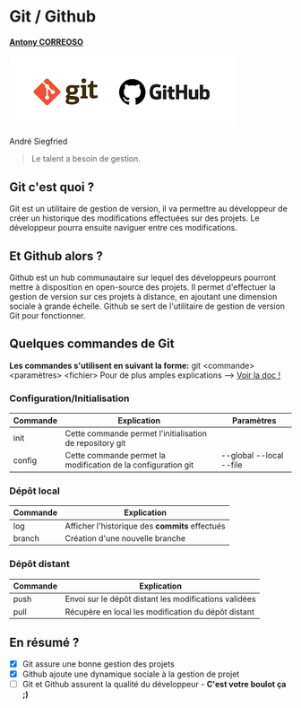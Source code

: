 # Git / Github
#### [Antony CORREOSO](https://github.com/AntonyCo)

![GitHub Logo](/images/git-github.png)

André Siegfried
>Le talent a besoin de gestion.

## Git c'est quoi ?	
 Git est un utilitaire de gestion de version, il va permettre au développeur
 de créer un historique des modifications effectuées sur des projets.
 Le développeur pourra ensuite naviguer entre ces modifications.
 
## Et Github alors ?
Github est un hub communautaire sur lequel des développeurs pourront mettre à
disposition en open-source des projets. Il permet d'effectuer la gestion de
version sur ces projets à distance, en ajoutant une dimension sociale à grande échelle.
Github se sert de l'utilitaire de gestion de version Git pour fonctionner.

## Quelques commandes de Git
**Les commandes s'utilisent en suivant la forme:**
git \<commande\> <paramètres> \<fichier\>
Pour de plus amples explications --> [Voir la doc !](https://git-scm.com/doc)
### Configuration/Initialisation
Commande | Explication | Paramètres
------------ | ------------ | ------------
init | Cette commande permet l'initialisation de repository git
config | Cette commande permet la modification de la configuration git | -\-global -\-local -\-file
### Dépôt local
Commande | Explication
------------ | ------------ 
log | Afficher l'historique des **commits** effectués
branch | Création d'une nouvelle branche

### Dépôt distant
Commande | Explication
------------ | ------------ 
push| Envoi sur le dépôt distant les modifications validées
pull| Récupère en local les modification du dépôt distant

## En résumé ?
- [x] Git assure une bonne gestion des projets
- [x] Github ajoute une dynamique sociale à la gestion de projet
- [ ] Git et Github assurent la qualité du développeur - **C'est votre boulot ça ;)**